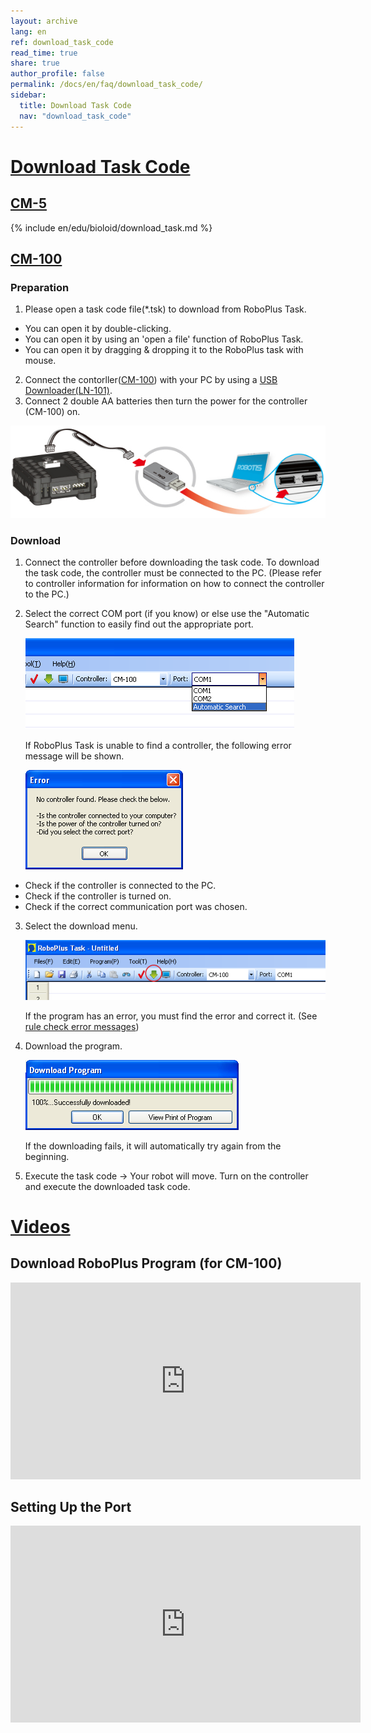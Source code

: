 ```yaml
---
layout: archive
lang: en
ref: download_task_code
read_time: true
share: true
author_profile: false
permalink: /docs/en/faq/download_task_code/
sidebar:
  title: Download Task Code
  nav: "download_task_code"
---
```


# [Download Task Code](#download-task-code)

## [CM-5](#cm-5)

{% include en/edu/bioloid/download_task.md %}

## [CM-100](#cm-100)

### Preparation
1. Please open a task code file(*.tsk) to download from RoboPlus Task.
  - You can open it by double-clicking.
  - You can open it by using an 'open a file' function of RoboPlus Task.
  - You can open it by dragging & dropping  it to  the RoboPlus task with mouse.

2. Connect the contorller([CM-100]) with your PC by using a [USB Downloader(LN-101)].
3. Connect 2 double AA batteries then turn the power for the controller (CM-100) on.

  ![img_01][img_01]

### Download

1. Connect the controller before downloading the task code. To download the task code, the controller must be connected to the PC. (Please refer to controller information for information on how to connect the controller to the PC.)

2. Select the correct COM port (if you know) or else use the "Automatic Search" function  to easily find out the appropriate port.

    ![img_02][img_02]

    If RoboPlus Task is unable to find a controller, the following error message will be shown.

    ![img_03][img_03]

  - Check if the controller is connected to the PC.
  - Check if the controller is turned on.
  - Check if the correct communication port was chosen.

3. Select the download menu.

    ![img_04][img_04]

    If the program has an error, you must find the error and correct it. (See [rule check error messages])

4. Download the program.

    ![img_05][img_05]

    If the downloading fails, it will automatically try again from the beginning.

5. Execute the task code -> Your robot will move. Turn on the controller and execute the downloaded task code.

# [Videos](#videos)

## Download RoboPlus Program (for CM-100)

<iframe width="560" height="315" src="https://www.youtube.com/embed/3mDP9BW-Q0E" frameborder="0" allowfullscreen></iframe>

## Setting Up the Port

<iframe width="560" height="315" src="https://www.youtube.com/embed/UlD4C1XMsgo" frameborder="0" allowfullscreen></iframe>

[CM-100]: /docs/en/parts/controller/cm-100/
[USB Downloader(LN-101)]: /docs/en/parts/interface/ln-101/
[rule check error messages]: /docs/en/software/rplus1/task/task_misc/#rule-check

[img_01]: /assets/images/edu/task_download_01.jpg
[img_02]: /assets/images/edu/task_download_02.png
[img_03]: /assets/images/edu/task_download_03.png
[img_04]: /assets/images/edu/task_download_04.png
[img_05]: /assets/images/edu/task_download_05.png
